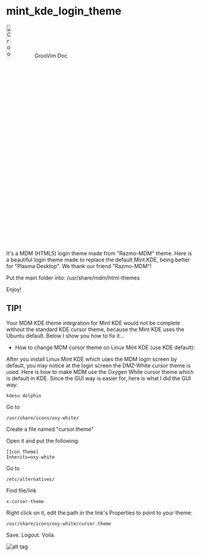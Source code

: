 mint_kde_login_theme
=========

<img border="0" alt="GrooVim Doc" src="http://imageshack.com/a/img829/4064/meg6.png" height="15%" width="15%"/>GrooVim Doc

It's a MDM (HTML5) login theme made from "Razmo-MDM" theme. Here is a beautiful login theme made to replace the default Mint KDE, being better for "Plasma Desktop". We thank our friend "Razmo-MDM"!

Put the main folder into:
/usr/share/mdm/html-themes

Enjoy!

TIP!
-----

Your MDM KDE theme integration for Mint KDE would not be complete without the standard 
KDE cursor theme, because the Mint KDE uses the Ubuntu default. Below I show you how 
to fix it...

 * How to change MDM cursor theme on Linux Mint KDE (use KDE default):

After you install Linux Mint KDE which uses the MDM login screen by default, you may 
notice at the login screen the DMZ-White cursor theme is used. Here is how to make 
MDM use the Oxygen White cursor theme which is default in KDE. Since the GUI way 
is easier for, here is what I did the GUI way:

```
kdesu dolphin
```

Go to

```
/usr/share/icons/oxy-white/
```

Create a file named "cursor.theme"

Open it and put the following:

```
[Icon Theme]
Inherits=oxy-white
```

Go to

```
/etc/alternatives/
```

Find file/link

```
x-cursor-theme
```

Right click on it, edit the path in the link's Properties to point to your theme:

```
/usr/share/icons/oxy-white/cursor.theme
```

Save. Logout. Voila.

![alt tag](https://github.com/eduardolucioac/mint_kde_login_theme/blob/master/img/preview.jpg)
